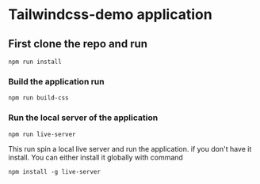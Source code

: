 # Tailwindcss-demo application
## First clone the repo and run 
    npm run install
### Build the application run
    npm run build-css
### Run the local server of the application
    npm run live-server
This run spin a local live server and run the application. if you don't have it install. You can either install it globally with command

    npm install -g live-server
    
